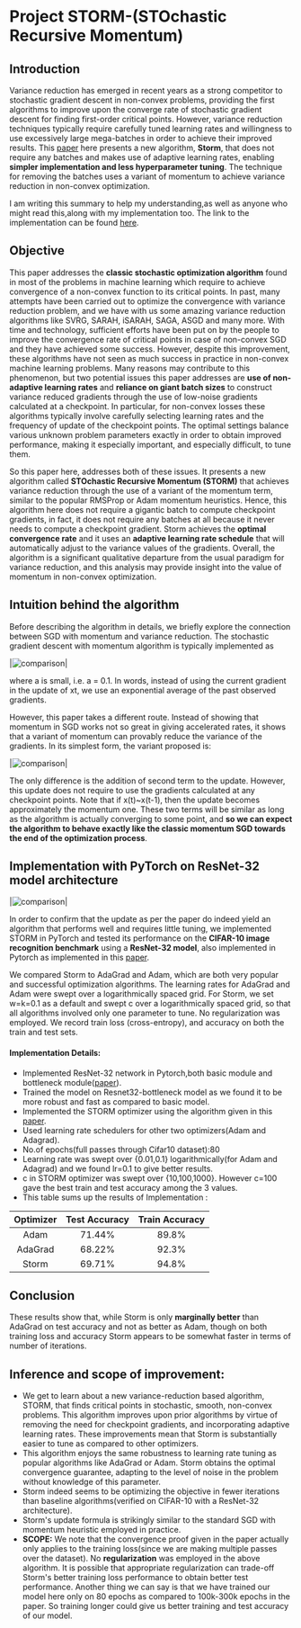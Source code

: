 # Project STORM-(STOchastic Recursive Momentum)

## Introduction 

Variance reduction has emerged in recent years as a strong competitor to stochastic gradient descent in non-convex problems, providing the first algorithms to improve upon the converge rate of stochastic gradient descent for finding first-order critical points. However, variance reduction techniques typically require carefully tuned learning rates and willingness to use excessively large mega-batches in order to achieve their improved results. This [paper](https://arxiv.org/abs/1905.10018) here presents a new algorithm, **Storm**, that does not require any batches and makes use of adaptive learning rates, enabling **simpler implementation and less hyperparameter tuning**. The technique for removing the batches uses a variant of momentum to achieve variance reduction in non-convex optimization. 

I am writing this summary to help my understanding,as well as anyone who might read this,along with my implementation too. The link to the implementation can be found [here](https://github.com/darshank528/Project-STORM).

## Objective

This paper addresses the **classic stochastic optimization algorithm** found in most of the problems in machine learning which require to achieve convergence of a non-convex function to its critical points. In past, many attempts have been carried out to optimize the convergence with variance reduction problem, and we have with us some amazing variance reduction algorithms like SVRG, SARAH, iSARAH, SAGA, ASGD and many more. With time and technology, sufficient efforts have been put on by the people to improve the convergence rate of critical points in case of non-convex SGD and they have achieved some success. However, despite this improvement, these algorithms have not seen as much success in practice in non-convex machine learning problems. Many reasons may contribute to this phenomenon, but two potential issues this paper addresses are **use of non-adaptive learning rates** and **reliance on giant batch sizes** to construct variance reduced gradients through the use of low-noise gradients calculated at a checkpoint. In particular, for non-convex losses these algorithms typically involve carefully selecting learning rates and the frequency of update of the checkpoint points. The optimal settings balance various unknown problem parameters exactly in order to obtain improved performance, making it especially important, and especially difficult, to tune them.

So this paper here, addresses both of these issues. It presents a new algorithm called **STOchastic Recursive Momentum (STORM)** that achieves variance reduction through the use of a variant of the momentum term, similar to the popular RMSProp or Adam momentum heuristics. Hence, this algorithm here does not require a gigantic batch to compute checkpoint gradients, in fact, it does not require any batches at all because it never needs to compute a checkpoint gradient. Storm achieves the **optimal convergence rate** and it uses an **adaptive learning rate schedule** that will automatically adjust to the variance values of the gradients. Overall, the algorithm is a significant qualitative departure from the usual paradigm for variance reduction, and this analysis may provide insight into the value of momentum in non-convex optimization. 

## Intuition behind the algorithm

Before describing the algorithm in details, we briefly explore the connection between SGD with momentum and variance reduction.
The stochastic gradient descent with momentum algorithm is typically implemented as

|![comparison](file:///C:/Users/Darshan%20Khandelwal/OneDrive/Desktop/SGD%20with%20Momentum.webp)|

where a is small, i.e. a = 0.1. In words, instead of using the current gradient in the update of xt, we use an exponential average of the past observed gradients.

However, this paper takes a different route. Instead of showing that momentum in SGD works not so great in giving accelerated rates, it shows that a variant of momentum can provably reduce the variance of the gradients. In its simplest form, the variant proposed is:

|![comparison](file:///C:/Users/Darshan%20Khandelwal/OneDrive/Desktop/SGD%20with%20updated%20Momentum.png)|

The only difference is the addition of second term to the update. However, this update does not require to use the gradients calculated at any checkpoint points. Note that if x(t)~x(t-1), then the update becomes approximately the momentum one. These two terms will be similar as long as the algorithm is actually converging to some point, and **so we can expect the algorithm to behave exactly like the classic momentum SGD towards the end of the optimization process**.

## Implementation with PyTorch on ResNet-32 model architecture

|![comparison](file:///C:/Users/Darshan%20Khandelwal/OneDrive/Desktop/Experiments.png)|

In order to confirm that the update as per the paper do indeed yield an algorithm that performs well and requires little tuning, we implemented STORM in PyTorch and tested its performance on the **CIFAR-10 image recognition benchmark** using a **ResNet-32 model**, also implemented in Pytorch as implemented in this [paper](https://arxiv.org/abs/1512.03385).

We compared Storm to AdaGrad and Adam, which are both very popular and successful optimization algorithms. The learning rates for AdaGrad and Adam were swept over a logarithmically spaced grid. For Storm, we set w=k=0.1 as a default and swept c over a logarithmically spaced grid, so that all algorithms involved only one parameter to tune. No regularization was employed. We record train loss (cross-entropy), and accuracy on both the train and test sets.

#### Implementation Details:

- Implemented ResNet-32 network in Pytorch,both basic module and bottleneck module([paper](https://arxiv.org/abs/1512.03385)).
- Trained the model on Resnet32-bottleneck model as we found it to be more robust and fast as compared to basic model. 
- Implemented the STORM optimizer using the algorithm given in this [paper](https://arxiv.org/abs/1905.10018).
- Used learning rate schedulers for other two optimizers(Adam and Adagrad).
- No.of epochs(full passes through Cifar10 dataset):80
- Learning rate was swept over {0.01,0.1} logarithmically(for Adam and Adagrad) and we found lr=0.1 to give better results.
- c in STORM optimizer was swept over {10,100,1000}. However c=100 gave the best train and test accuracy among the 3 values.
- This table sums up the results of Implementation :

| Optimizer | Test Accuracy | Train Accuracy |
|:----------:|:-------------:|:--------------:|
|    Adam   |     71.44%    |       89.8%    |
| AdaGrad |    68.22%    |       92.3%      |
|    Storm   |     69.71%    |       94.8%     |

## Conclusion

These results show that, while Storm is only **marginally better** than AdaGrad on test accuracy and not as better as Adam, though on both training loss and accuracy Storm appears to be somewhat faster in terms of number of iterations.

## Inference and scope of improvement:
- We get to learn about a new variance-reduction based algorithm, STORM, that finds critical points in stochastic, smooth, non-convex problems. This algorithm improves upon prior algorithms by virtue of removing the need for checkpoint gradients, and incorporating adaptive learning rates. These improvements mean that Storm is substantially easier to tune as compared to other optimizers.
- This algorithm enjoys the same robustness to learning rate tuning as popular algorithms like AdaGrad or Adam. Storm obtains the optimal convergence guarantee, adapting to the level of noise in the problem without knowledge of this parameter. 
- Storm indeed seems to be optimizing the objective in fewer iterations than baseline algorithms(verified on CIFAR-10 with a ResNet-32 architecture).
- Storm's update formula is strikingly similar to the standard SGD with momentum heuristic employed in practice.
- **SCOPE:** We note that the convergence proof given in the paper actually only applies to the training loss(since we are making multiple passes over the dataset). No **regularization** was employed in the above algorithm. It is possible that appropriate regularization can trade-off Storm's better training loss performance to obtain better test performance. Another thing we can say is that we have trained our model here only on 80 epochs as compared to 100k-300k epochs in the paper. So training longer could give us better training and test accuracy of our model.


